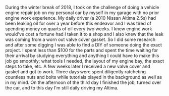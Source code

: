 During the winter break of 2018, I took on the challenge of doing a vehicle engine repair job on my personal car by myself in my garage with no prior engine work experience. My daily driver (a 2010 Nissan Altima 2.5s) had been leaking oil for over a year before this endeavor and I was tired of spending money on quarts of oil every two weeks. I knew engine work would've cost a fortune had I taken it to a shop and I also knew that the leak was coming from a worn out valve cover gasket. So I did some research and after some digging I was able to find a DIY of someone doing the exact project. I spent less than $100 for the parts and spent the time waiting for their arrival by studying everything and anything I could have to make this job go smoothly; what tools I needed, the layout of my engine bay, the exact steps to take, etc. A few weeks later I received a new valve cover and gasket and got to work. Three days were spent diligently ratcheting countless nuts and bolts while tutorials played in the background as well as in my mind. On the afternoon of the third day I finished the job, turned over the car, and to this day I'm still daily driving my Altima.